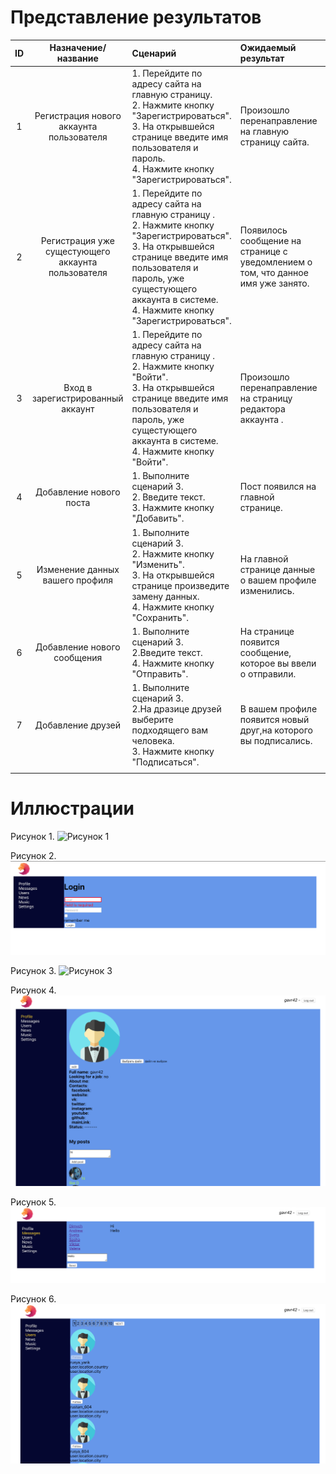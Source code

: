 # Представление результатов

| ID | Назначение/название | Сценарий | Ожидаемый результат | Фактический результат | Оценка |
|:---:|:---:|:---|:---|:---|:---|
| 1 | Регистрация нового аккаунта пользователя | 1. Перейдите по адресу сайта на главную страницу.<br> 2. Нажмите кнопку "Зарегистрироваться".<br> 3. На открывшейся странице введите имя пользователя и пароль.<br>4. Нажмите кнопку "Зарегистрироваться".| Произошло перенаправление на главную страницу сайта. |  |  |
| 2 | Регистрация уже сущестующего аккаунта пользователя | 1. Перейдите по адресу сайта на главную страницу .<br> 2. Нажмите кнопку "Зарегистрироваться".<br> 3. На открывшейся странице введите имя пользователя и пароль, уже сущестующего аккаунта в системе.<br>4. Нажмите кнопку "Зарегистрироваться".| Появилось сообщение на странице с уведомлением о том, что данное имя уже занято. |  |  |
| 3 | Вход в зарегистрированный аккаунт | 1. Перейдите по адресу сайта на главную страницу .<br> 2. Нажмите кнопку "Войти".<br> 3. На открывшейся странице введите имя пользователя и пароль, уже сущестующего аккаунта в системе.<br>4. Нажмите кнопку "Войти".| Произошло перенаправление на страницу редактора аккаунта . |  |  |
| 4 | Добавление нового поста | 1. Выполните сценарий 3.<br> 2. Введите текст.<br> 3. Нажмите кнопку "Добавить".| Пост появился на главной странице. |  |  |
| 5 | Изменение данных вашего профиля| 1. Выполните сценарий 3.<br> 2. Нажмите кнопку "Изменить".<br> 3. На открывшейся странице произведите замену данных.<br>4. Нажмите кнопку "Сохранить".| На главной странице данные о вашем профиле изменились. |  |  |
| 6 | Добавление нового сообщения | 1. Выполните сценарий 3.<br> 2.Введите текст.<br> 4. Нажмите кнопку "Отправить".| На странице появится сообщение, которое вы ввели о отправили. |  |  |
| 7 | Добавление друзей | 1. Выполните сценарий 3.<br>2.На дразице друзей выберите подходящего вам человека.<br>3. Нажмите кнопку "Подписаться".|В вашем профиле появится новый друг,на которого вы подписались. |  |  |
|  |  |  |  |  |  |

# Иллюстрации

<a name="1"/>

Рисунок 1.
![Рисунок 1](./Images/Profile.png)

<a name="2"/>

Рисунок 2.
![Рисунок 2](../Images/Login.png)

<a name="3"/>

Рисунок 3.
![Рисунок 3](../Images/ProfileData.png)

<a name="4"/>

Рисунок 4.
![Рисунок 4](../Images/Posts.png)

<a name="5"/>

Рисунок 5.
![Рисунок 5](../Images/Message.png)

<a name="6"/>

Рисунок 6.
![Рисунок 6](../Images/Friends.png)
